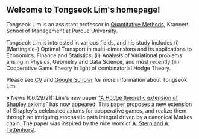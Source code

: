 ## Welcome to Tongseok Lim's homepage!

Tongseok Lim is an assistant professor in [Quantitative Methods](https://krannert.purdue.edu/directory/view.php?search=FacArea&FacAreaList=61), Krannert School of Management at Purdue University.

Tongseok Lim is interested in various fields, and his study includes (i) (Martingale–) Optimal Transport in multi-dimensions and its applications to Economics, Finance and Statistics, (ii) Analysis of Variational problems arising in Physics, Geometry and Data Science, and most recently (iii) Cooperative Game Theory in light of combinatorial Hodge Theory.

Please see [CV](https://tlim0213.github.io/folder/TLIM_CV.pdf) and [Google Scholar](https://scholar.google.com/citations?user=n-Qz1vgAAAAJ&hl=en) for more information about Tongseok Lim.

⁍ News (06/29/21): Lim's new paper ["A Hodge theoretic extension of Shapley axioms"](https://ssrn.com/abstract=3876004) has now appeared. This paper proposes a new extension of Shapley's celebrated axioms for cooperative games, and realize them through an intriguing stochastic path integral driven by a canonical Markov chain. The paper was inspired by the nice work of [A. Stern and A. Tettenhorst](https://arxiv.org/abs/1709.08318).
